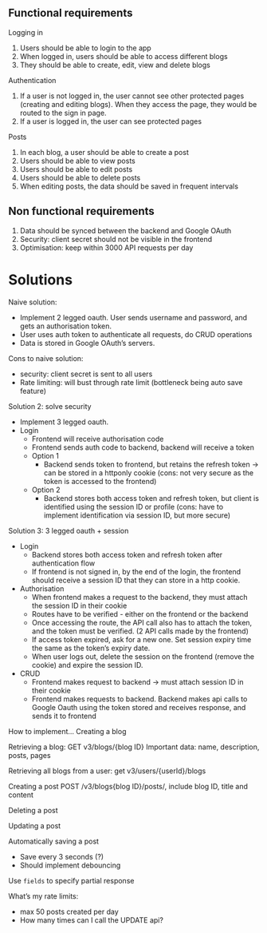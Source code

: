 ## Functional requirements

Logging in
1. Users should be able to login to the app
2. When logged in, users should be able to access different blogs
3. They should be able to create, edit, view and delete blogs

Authentication
1. If a user is not logged in, the user cannot see other protected pages (creating and editing blogs). When they access the page, they would be routed to the sign in page.
2. If a user is logged in, the user can see protected pages

Posts
1. In each blog, a user should be able to create a post
2. Users should be able to view posts
3. Users should be able to edit posts
4. Users should be able to delete posts
5. When editing posts, the data should be saved in frequent intervals


## Non functional requirements
1. Data should be synced between the backend and Google OAuth
2. Security: client secret should not be visible in the frontend
3. Optimisation: keep within 3000 API requests per day

# Solutions

Naive solution:
- Implement 2 legged oauth. User sends username and password, and gets an authorisation token.
- User uses auth token to authenticate all requests, do CRUD operations
- Data is stored in Google OAuth’s servers. 

Cons to naive solution:
- security: client secret is sent to all users
- Rate limiting: will bust through rate limit (bottleneck being auto save feature)

Solution 2: solve security
- Implement 3 legged oauth.
- Login
    - Frontend will receive authorisation code
    - Frontend sends auth code to backend, backend will receive a token
    - Option 1
        - Backend sends token to frontend, but retains the refresh token -> can be stored in a httponly cookie (cons: not very secure as the token is accessed to the frontend)
    - Option 2
        - Backend stores both access token and refresh token, but client is identified using the session ID or profile (cons: have to implement identification via session ID, but more secure)

Solution 3: 3 legged oauth + session
- Login
    - Backend stores both access token and refresh token after authentication flow
    - If frontend is not signed in, by the end of the login, the frontend should receive a session ID that they can store in a http cookie.
- Authorisation
    - When frontend makes a request to the backend, they must attach the session ID in their cookie
    - Routes have to be verified - either on the frontend or the backend
    - Once accessing the route, the API call also has to attach the token, and the token must be verified. (2 API calls made by the frontend)
    - If access token expired, ask for a new one. Set session expiry time the same as the token’s expiry date.
    - When user logs out, delete the session on the frontend (remove the cookie) and expire the session ID.
- CRUD
    - Frontend makes request to backend -> must attach session ID in their cookie
    - Frontend makes requests to backend. Backend makes api calls to Google Oauth using the token stored and receives response, and sends it to frontend

How to implement…
Creating a blog

Retrieving a blog: GET v3/blogs/{blog ID}
Important data: name, description, posts, pages

Retrieving all blogs from a user: get v3/users/{userId}/blogs

Creating a post
POST /v3/blogs{blog ID}/posts/, include blog ID, title and content

Deleting a post

Updating a post

Automatically saving a post
- Save every 3 seconds (?)
- Should implement debouncing

Use `fields` to specify partial response


What’s my rate limits: 
- max 50 posts created per day
- How many times can I call the UPDATE api?
